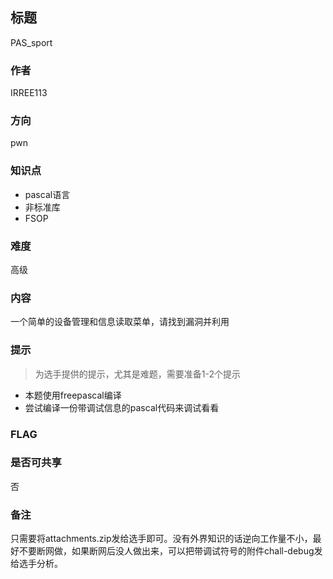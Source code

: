 ## 标题
PAS_sport

### 作者
IRREE113

### 方向
pwn

### 知识点

- pascal语言
- 非标准库
- FSOP

### 难度

高级

### 内容

一个简单的设备管理和信息读取菜单，请找到漏洞并利用

### 提示

>为选手提供的提示，尤其是难题，需要准备1-2个提示

- 本题使用freepascal编译
- 尝试编译一份带调试信息的pascal代码来调试看看

### FLAG

### 是否可共享

否

###  备注

只需要将attachments.zip发给选手即可。没有外界知识的话逆向工作量不小，最好不要断网做，如果断网后没人做出来，可以把带调试符号的附件chall-debug发给选手分析。
